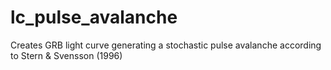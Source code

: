 # lc_pulse_avalanche
Creates GRB light curve generating a stochastic pulse avalanche according to Stern &amp; Svensson (1996)

